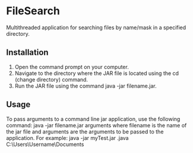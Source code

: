 # FileSearch
Multithreaded application for searching files by name/mask in a specified directory.
## Installation
1. Open the command prompt on your computer.
2. Navigate to the directory where the JAR file is located using the cd (change directory) command.
3. Run the JAR file using the command java -jar filename.jar.
## Usage
To pass arguments to a command line jar application, use the following command:
java -jar filename.jar arguments
where filename is the name of the jar file and arguments are the arguments to be passed to the application. For example:
java -jar myTest.jar  .java C:\Users\Username\Documents
